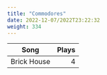 ```yaml
---
title: "Commodores"
date: 2022-12-07/2022T23:22:32
weight: 334
---
```




 Song | Plays 
----- | -----:
Brick House | 4
